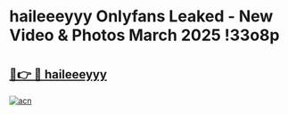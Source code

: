 # haileeeyyy Onlyfans Leaked - New Video & Photos March 2025 !33o8p

# <h2><a href="https://2x7qhy.iuczelnia.edu.pl?title=haileeeyyy&ref=33o8p">🔗👉 🔴 haileeeyyy</a></h2>

[![acn](https://github.com/user-attachments/assets/0f9c940e-d8b0-45ae-aac7-cd30a18b3e1c)](https://2x7qhy.iuczelnia.edu.pl?title=haileeeyyy&ref=33o8p)


